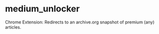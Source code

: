 # medium_unlocker
Chrome Extension: Redirects to an archive.org snapshot of premium (any) articles.
